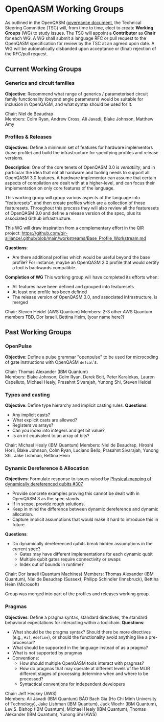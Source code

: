 # OpenQASM Working Groups

As outlined in the OpenQASM [governance document](governance.md), the Technical Steering Committee (TSC)
will, from time to time, elect to create **Working Groups** (WG) to study issues. The TSC will appoint a **Contributor**
as **Chair** for each WG. A WG shall submit a language RFC or pull request to the OpenQASM specification
for review by the TSC at an agreed upon date. A WG will be automatically disbanded upon acceptance or
(final) rejection of the RFC/pull request.

## Current Working Groups

### Generics and circuit families

**Objective**: Recommend what range of generics / parameterised circuit family functionality (beyond angle parameters) would be suitable for inclusion in OpenQASM, and what syntax should be used for it.

Chair: Niel de Beaudrap  
Members: Colm Ryan, Andrew Cross, Ali Javadi, Blake Johnson, Matthew Amy

### Profiles & Releases

**Objectives**: Define a minimum set of features for hardware implementors (base profile) and build
the infrastructure for specifying profiles and release versions.

**Description**:
One of the core tenets of OpenQASM 3.0 is _versatility_, and in particular the idea that not all 
hardware and tooling needs to support all OpenQASM 3.0 features. A hardware implementor can assume
that certain aspects of compilation are dealt with at a higher-level, and can focus their
implementation on only core features of the language.

This working group will group various aspects of the language into "featuresets", and then create
profiles which are a collection of those featuresets. Throughout this process they will also review
all the featuresets of OpenQASM 3.0 and define a release version of the spec, plus its associated
Github infrastructure.

This WG will draw inspiration from a complementary effort in the QIR project:
https://github.com/qir-alliance/.github/blob/main/workstreams/Base_Profile_Workstream.md

**Questions**:
- Are there additional profiles which would be useful beyond the base profile? For instance, maybe
an OpenQASM 2.0 profile that would certify a tool is backwards compatible.

**Completion of WG**
This working group will have completed its efforts when:
- All features have been defined and grouped into featuresets
- At least one profile has been defined
- The release version of OpenQASM 3.0, and associated infrastructure, is merged

Chair: Steven Heidel (AWS Quantum)
Members: 2-3 other AWS Quantum members TBD, Dor Israeli, Bettina Heim, (your name here?)

## Past Working Groups

### OpenPulse

**Objective**: Define a pulse grammar "openpulse" to be used for microcoding of gate instructions with
OpenQASM `defcal`'s.

Chair: Thomas Alexander (IBM Quantum)  
Members: Blake Johnson, Colm Ryan, Derek Bolt, Peter Karalekas, Lauren Capelluto, Michael Healy, Prasahnt Sivarajah, Yunong Shi, Steven Heidel


### Types and casting

**Objective**: Define type hierarchy and implicit casting rules.
**Questions**:

 * Any implicit casts?
 * What explicit casts are allowed?
 * Registers vs arrays?
 * Can you index into integers and get bit value?
 * Is an int equivalent to an array of bits?

Chair: Michael Healy (IBM Quantum)
Members: Niel de Beaudrap, Hiroshi Horii, Blake Johnson, Colm Ryan, Luciano Bello, Prasahnt Sivarajah, Yunong Shi, Jake Lishman, Bettina Heim

### Dynamic Dereference & Allocation

**Objectives**: Formulate response to issues raised by [Physical mapping of dynamically dereferenced qubits #307](https://github.com/Qiskit/openqasm/issues/307)
 * Provide concrete examples proving this cannot be dealt with in OpenQASM 3 as the spec stands
 * If in scope, provide rough solutions.
 * Keep in mind the difference between dynamic dereference and dynamic allocation.
 * Capture implicit assumptions that would make it hard to introduce this in future.

**Questions**:
 * Do dynamically dereferenced qubits break hidden assumptions in the current spec?
    * Gates may have different implementations for each dynamic qubit
    * Multiple qubit gates require connectivity or swaps
    * Index out of bounds in runtime?

Chair: Dor Israeli (Quantum Machines)
Members: Thomas Alexander (IBM Quantum), Niel de Beaudrap (Sussex), Philipp Schindler (Innsbruck), Bettina Heim (Microsoft)

Group was merged into part of the profiles and releases working group.


### Pragmas

**Objectives**: Define a pragma syntax, standard directives, the standard behavioral expectations for interacting within a toolchain.
**Questions**:

 * What should be the pragma syntax? Should there be more directives (e.g., `#if`, `#define`), or should the functionality avoid anything like a pre-processor?
 * What should be supported in the language instead of as a pragma?
 * What is not supported by pragmas
 * Conventions:
    * How should multiple OpenQASM tools interact with pragmas?
    * How do pragmas that may operate at different levels of the MLIR different stages of processing determine when and where to be processed?
    * Syntactical conventions for independent developers

Chair: Jeff Heckey (AWS)  
Members: Ali Javadi (IBM Quantum)
BẢO Bach Gia (Ho Chi Minh University of Technology), Jake Lishman (IBM Quantum), Jack Woehr (IBM Quantum), Lev S. Bishop (IBM Quantum), Michael Healy (IBM Quantum), Thomas Alexander (IBM Quantum), Yunong Shi (AWS)
